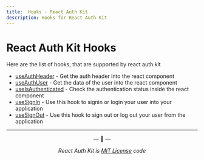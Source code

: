 ```yaml
---
title:  Hooks - React Auth Kit
description: Hooks for React Auth Kit
---
```


# React Auth Kit Hooks

<div data-ea-publisher="authkitarkadipme" data-ea-type="text" data-ea-keywords="web|react|javascript|python|database|node|mongo" id="ref_hoc"></div>

Here are the list of hooks, that are supported by react auth kit

- [useAuthHeader](./useAuthHeader.md) - Get the auth header into the react component
- [useAuthUser](./useAuthUser.md) - Get the data of the user into the react component
- [useIsAuthenticated](./useIsAuthenticated.md) - Check the authentication status inside the react component
- [useSignIn](./useSignIn.md) - Use this hook to signin or login your user into your application
- [useSignOut](./useSignOut.md) - Use this hook to sign out or log out your user from the application

---

<p align="center">&mdash; 🔑  &mdash;</p>
<p align="center"><i>React Auth Kit is <a href="https://github.com/react-auth-kit/react-auth-kit/blob/master/LICENSE">MIT License</a> code</i></p>
